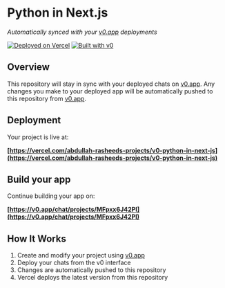 # Python in Next.js

*Automatically synced with your [v0.app](https://v0.app) deployments*

[![Deployed on Vercel](https://img.shields.io/badge/Deployed%20on-Vercel-black?style=for-the-badge&logo=vercel)](https://vercel.com/abdullah-rasheeds-projects/v0-python-in-next-js)
[![Built with v0](https://img.shields.io/badge/Built%20with-v0.app-black?style=for-the-badge)](https://v0.app/chat/projects/MFpxx6J42PI)

## Overview

This repository will stay in sync with your deployed chats on [v0.app](https://v0.app).
Any changes you make to your deployed app will be automatically pushed to this repository from [v0.app](https://v0.app).

## Deployment

Your project is live at:

**[https://vercel.com/abdullah-rasheeds-projects/v0-python-in-next-js](https://vercel.com/abdullah-rasheeds-projects/v0-python-in-next-js)**

## Build your app

Continue building your app on:

**[https://v0.app/chat/projects/MFpxx6J42PI](https://v0.app/chat/projects/MFpxx6J42PI)**

## How It Works

1. Create and modify your project using [v0.app](https://v0.app)
2. Deploy your chats from the v0 interface
3. Changes are automatically pushed to this repository
4. Vercel deploys the latest version from this repository